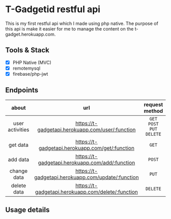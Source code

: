 # T-Gadgetid restful api
This is my first restful api which I made using php native. The purpose of this api is make it easier for me to manage the content on the t-gadget.herokuapp.com.

## Tools & Stack
- [x] PHP Native (MVC)
- [x] remotemysql
- [x] firebase/php-jwt

## Endpoints
| about | url   | request method | more info |
| :--:  | :--:  |  :--:  |  :--:  |
| user activities | https://t-gadgetapi.herokuapp.com/user/:function  | `GET` `POST` `PUT` `DELETE` | <a href="#user-endpoint">detail</a>
| get data | https://t-gadgetapi.herokuapp.com/get/:function  | `GET` | <a href="#get-data-endpoint">detail</a>
| add data | https://t-gadgetapi.herokuapp.com/add/:function  | `POST` | <a href="#add-data-endpoint">detail</a>
| change data | https://t-gadgetapi.herokuapp.com/update/:function  | `PUT` | <a href="#change-data-endpoint">detail</a>
| delete data | https://t-gadgetapi.herokuapp.com/delete/:function  | `DELETE` | <a href="#delete-data-endpoint">detail</a>

## Usage details